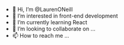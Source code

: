 - 👋 Hi, I’m @LaurenONeill
- 👀 I’m interested in front-end development 
- 🌱 I’m currently learning React
- 💞️ I’m looking to collaborate on ...
- 📫 How to reach me ...

<!---
LaurenONeill/LaurenONeill is a ✨ special ✨ repository because its `README.md` (this file) appears on your GitHub profile.
You can click the Preview link to take a look at your changes.
--->
